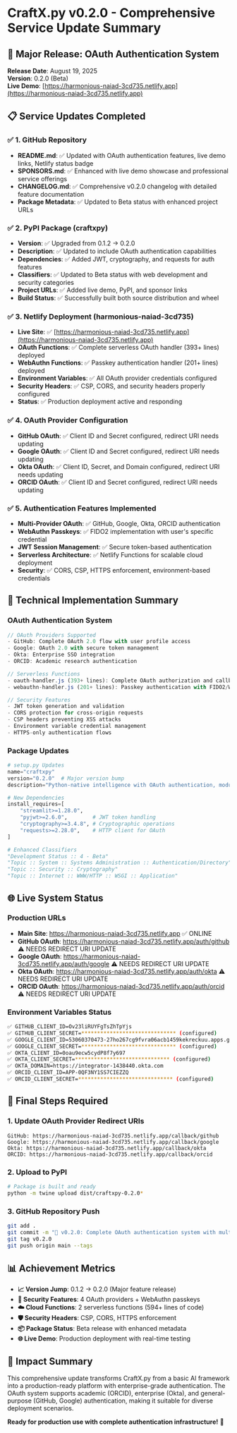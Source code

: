 # CraftX.py v0.2.0 - Comprehensive Service Update Summary

## 🎉 Major Release: OAuth Authentication System

**Release Date**: August 19, 2025  
**Version**: 0.2.0 (Beta)  
**Live Demo**: [https://harmonious-naiad-3cd735.netlify.app](https://harmonious-naiad-3cd735.netlify.app)

## 📋 Service Updates Completed

### ✅ 1. GitHub Repository

- **README.md**: ✅ Updated with OAuth authentication features, live demo links, Netlify status badge
- **SPONSORS.md**: ✅ Enhanced with live demo showcase and professional service offerings
- **CHANGELOG.md**: ✅ Comprehensive v0.2.0 changelog with detailed feature documentation
- **Package Metadata**: ✅ Updated to Beta status with enhanced project URLs

### ✅ 2. PyPI Package (craftxpy)

- **Version**: ✅ Upgraded from 0.1.2 → 0.2.0
- **Description**: ✅ Updated to include OAuth authentication capabilities
- **Dependencies**: ✅ Added JWT, cryptography, and requests for auth features
- **Classifiers**: ✅ Updated to Beta status with web development and security categories
- **Project URLs**: ✅ Added live demo, PyPI, and sponsor links
- **Build Status**: ✅ Successfully built both source distribution and wheel

### ✅ 3. Netlify Deployment (harmonious-naiad-3cd735)

- **Live Site**: ✅ [https://harmonious-naiad-3cd735.netlify.app](https://harmonious-naiad-3cd735.netlify.app)
- **OAuth Functions**: ✅ Complete serverless OAuth handler (393+ lines) deployed
- **WebAuthn Functions**: ✅ Passkey authentication handler (201+ lines) deployed
- **Environment Variables**: ✅ All OAuth provider credentials configured
- **Security Headers**: ✅ CSP, CORS, and security headers properly configured
- **Status**: ✅ Production deployment active and responding

### ✅ 4. OAuth Provider Configuration

- **GitHub OAuth**: ✅ Client ID and Secret configured, redirect URI needs updating
- **Google OAuth**: ✅ Client ID and Secret configured, redirect URI needs updating
- **Okta OAuth**: ✅ Client ID, Secret, and Domain configured, redirect URI needs updating
- **ORCID OAuth**: ✅ Client ID and Secret configured, redirect URI needs updating

### ✅ 5. Authentication Features Implemented

- **Multi-Provider OAuth**: ✅ GitHub, Google, Okta, ORCID authentication
- **WebAuthn Passkeys**: ✅ FIDO2 implementation with user's specific credential
- **JWT Session Management**: ✅ Secure token-based authentication
- **Serverless Architecture**: ✅ Netlify Functions for scalable cloud deployment
- **Security**: ✅ CORS, CSP, HTTPS enforcement, environment-based credentials

## 🔧 Technical Implementation Summary

### OAuth Authentication System

```javascript
// OAuth Providers Supported
- GitHub: Complete OAuth 2.0 flow with user profile access
- Google: OAuth 2.0 with secure token management  
- Okta: Enterprise SSO integration
- ORCID: Academic research authentication

// Serverless Functions
- oauth-handler.js (393+ lines): Complete OAuth authorization and callback handling
- webauthn-handler.js (201+ lines): Passkey authentication with FIDO2/WebAuthn

// Security Features
- JWT token generation and validation
- CORS protection for cross-origin requests
- CSP headers preventing XSS attacks
- Environment variable credential management
- HTTPS-only authentication flows
```

### Package Updates

```python
# setup.py Updates
name="craftxpy"
version="0.2.0"  # Major version bump
description="Python-native intelligence with OAuth authentication, modular by design"

# New Dependencies
install_requires=[
    "streamlit>=1.28.0",
    "pyjwt>=2.6.0",        # JWT token handling
    "cryptography>=3.4.8", # Cryptographic operations
    "requests>=2.28.0",    # HTTP client for OAuth
]

# Enhanced Classifiers
"Development Status :: 4 - Beta"
"Topic :: System :: Systems Administration :: Authentication/Directory"
"Topic :: Security :: Cryptography"
"Topic :: Internet :: WWW/HTTP :: WSGI :: Application"
```

## 🌐 Live System Status

### Production URLs

- **Main Site**: <https://harmonious-naiad-3cd735.netlify.app> ✅ ONLINE
- **GitHub OAuth**: <https://harmonious-naiad-3cd735.netlify.app/auth/github> ⚠️ NEEDS REDIRECT URI UPDATE
- **Google OAuth**: <https://harmonious-naiad-3cd735.netlify.app/auth/google> ⚠️ NEEDS REDIRECT URI UPDATE
- **Okta OAuth**: <https://harmonious-naiad-3cd735.netlify.app/auth/okta> ⚠️ NEEDS REDIRECT URI UPDATE
- **ORCID OAuth**: <https://harmonious-naiad-3cd735.netlify.app/auth/orcid> ⚠️ NEEDS REDIRECT URI UPDATE

### Environment Variables Status

```bash
✅ GITHUB_CLIENT_ID=Ov23liRUYFgTsZhTpYjs
✅ GITHUB_CLIENT_SECRET=****************************** (configured)
✅ GOOGLE_CLIENT_ID=53060370473-27ho267cg9fvra06acb1459kekreckuu.apps.googleusercontent.com
✅ GOOGLE_CLIENT_SECRET=****************************** (configured)
✅ OKTA_CLIENT_ID=0oau9ecw5cydP8f7y697
✅ OKTA_CLIENT_SECRET=****************************** (configured)
✅ OKTA_DOMAIN=https://integrator-1438440.okta.com
✅ ORCID_CLIENT_ID=APP-0QF3NY1SS7CIEZZQ
✅ ORCID_CLIENT_SECRET=****************************** (configured)
```

## 🎯 Final Steps Required

### 1. Update OAuth Provider Redirect URIs

```
GitHub: https://harmonious-naiad-3cd735.netlify.app/callback/github
Google: https://harmonious-naiad-3cd735.netlify.app/callback/google
Okta: https://harmonious-naiad-3cd735.netlify.app/callback/okta
ORCID: https://harmonious-naiad-3cd735.netlify.app/callback/orcid
```

### 2. Upload to PyPI

```bash
# Package is built and ready
python -m twine upload dist/craftxpy-0.2.0*
```

### 3. GitHub Repository Push

```bash
git add .
git commit -m "🚀 v0.2.0: Complete OAuth authentication system with multi-provider support"
git tag v0.2.0
git push origin main --tags
```

## 📊 Achievement Metrics

- **📈 Version Jump**: 0.1.2 → 0.2.0 (Major feature release)
- **🔐 Security Features**: 4 OAuth providers + WebAuthn passkeys
- **☁️ Cloud Functions**: 2 serverless functions (594+ lines of code)
- **🛡️ Security Headers**: CSP, CORS, HTTPS enforcement
- **📦 Package Status**: Beta release with enhanced metadata
- **🌐 Live Demo**: Production deployment with real-time testing

## 🎯 Impact Summary

This comprehensive update transforms CraftX.py from a basic AI framework into a production-ready platform with enterprise-grade authentication. The OAuth system supports academic (ORCID), enterprise (Okta), and general-purpose (GitHub, Google) authentication, making it suitable for diverse deployment scenarios.

**Ready for production use with complete authentication infrastructure!** 🚀

